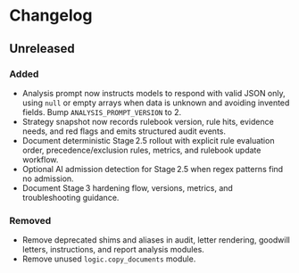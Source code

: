 # Changelog

## Unreleased
### Added
- Analysis prompt now instructs models to respond with valid JSON only, using `null` or empty arrays when data is unknown and avoiding invented fields. Bump `ANALYSIS_PROMPT_VERSION` to 2.
- Strategy snapshot now records rulebook version, rule hits, evidence needs, and red flags and emits structured audit events.
- Document deterministic Stage 2.5 rollout with explicit rule evaluation order, precedence/exclusion rules, metrics, and rulebook update workflow.
- Optional AI admission detection for Stage 2.5 when regex patterns find no admission.
- Document Stage 3 hardening flow, versions, metrics, and troubleshooting guidance.
### Removed
- Remove deprecated shims and aliases in audit, letter rendering, goodwill letters, instructions, and report analysis modules.
- Remove unused `logic.copy_documents` module.
